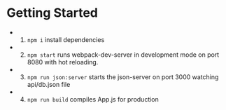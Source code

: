 # Getting Started

- 1. `npm i` install dependencies

- 2. `npm start` runs webpack-dev-server in development mode on port 8080 with hot reloading.

- 3. `npm run json:server` starts the json-server on port 3000 watching api/db.json file

- 4. `npm run build` compiles App.js for production
